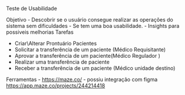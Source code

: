 Teste de Usabilidade

Objetivo
	- Descobrir se o usuário consegue realizar as operações do sistema sem dificuldades
	- Se tem uma boa usabilidade.
 	- Insights para possiveis melhorias
Tarefas
  - Criar\Alterar Prontuário Pacientes
  - Solicitar a transferência de um paciente (Médico Requisitante)
  - Aprovar a transferência de um paciente(Médico Regulador )
  - Realizar uma transferência de paciente
  - Receber a transferência de um paciente (Médico unidade destino)

Ferramentas
	- https://maze.co/ - possiu integração com figma
 https://app.maze.co/projects/244214418
